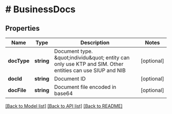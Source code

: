 # # BusinessDocs

## Properties

Name | Type | Description | Notes
------------ | ------------- | ------------- | -------------
**docType** | **string** | Document type. \&quot;individu\&quot; entity can only use KTP and SIM. Other entities can use SIUP and NIB | [optional]
**docId** | **string** | Document ID | [optional]
**docFile** | **string** | Document file encoded in base64 | [optional]

[[Back to Model list]](../../README.md#models) [[Back to API list]](../../README.md#endpoints) [[Back to README]](../../README.md)

